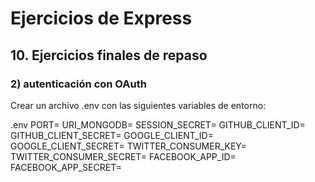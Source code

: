 # Ejercicios de Express

## 10. Ejercicios finales de repaso


### 2) autenticación con OAuth

Crear un archivo .env con las siguientes variables de entorno:

  .env
  PORT=
  URI_MONGODB=
  SESSION_SECRET=
  GITHUB_CLIENT_ID=
  GITHUB_CLIENT_SECRET=
  GOOGLE_CLIENT_ID=
  GOOGLE_CLIENT_SECRET=
  TWITTER_CONSUMER_KEY=
  TWITTER_CONSUMER_SECRET=
  FACEBOOK_APP_ID=
  FACEBOOK_APP_SECRET=

